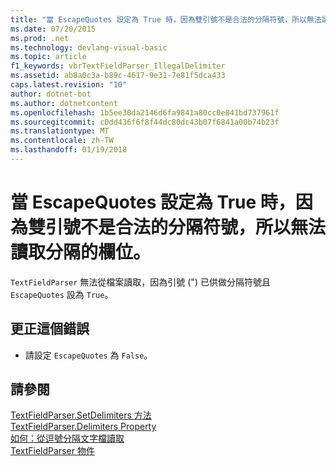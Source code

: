 ```yaml
---
title: "當 EscapeQuotes 設定為 True 時，因為雙引號不是合法的分隔符號，所以無法讀取分隔的欄位。"
ms.date: 07/20/2015
ms.prod: .net
ms.technology: devlang-visual-basic
ms.topic: article
f1_keywords: vbrTextFieldParser_IllegalDelimiter
ms.assetid: ab8a0c3a-b89c-4617-9e31-7e81f5dca433
caps.latest.revision: "10"
author: dotnet-bot
ms.author: dotnetcontent
ms.openlocfilehash: 1b5ee30da2146d6fa9841a80cc0e841bd737961f
ms.sourcegitcommit: c0dd436f6f8f44dc80dc43b07f6841a00b74b23f
ms.translationtype: MT
ms.contentlocale: zh-TW
ms.lasthandoff: 01/19/2018
---
```

# <a name="unable-to-read-delimited-fields-because-a-double-quote-is-not-a-legal-delimiter-when-escapequotes-is-set-to-true"></a>當 EscapeQuotes 設定為 True 時，因為雙引號不是合法的分隔符號，所以無法讀取分隔的欄位。
`TextFieldParser` 無法從檔案讀取，因為引號 (") 已供做分隔符號且 `EscapeQuotes` 設為 `True`。  
  
## <a name="to-correct-this-error"></a>更正這個錯誤  
  
-   請設定 `EscapeQuotes` 為 `False`。  
  
## <a name="see-also"></a>請參閱  
 [TextFieldParser.SetDelimiters 方法](http://msdn.microsoft.com/library/21fa40ec-5866-4d0e-9fd9-c708a190dcc9)  
 [TextFieldParser.Delimiters Property](http://msdn.microsoft.com/library/4eb18f4d-3011-40a9-b668-be93eed0444f)  
 [如何：從逗號分隔文字檔讀取](../../visual-basic/developing-apps/programming/drives-directories-files/how-to-read-from-comma-delimited-text-files.md)  
 [TextFieldParser 物件](../../visual-basic/language-reference/objects/textfieldparser-object.md)

